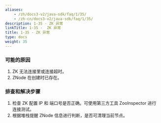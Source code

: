 ```yaml
---
aliases:
    - /zh/docs3-v2/java-sdk/faq/1/35/
    - /zh-cn/docs3-v2/java-sdk/faq/1/35/
description: 1-35 - ZK 异常
linkTitle: 1-35 -  ZK 异常
title: 1-35 - ZK 异常
type: docs
weight: 35
---
```







### 可能的原因

1. ZK 无法连接里或连接超时。
2. ZNode 在创建时已存在。

### 排查和解决步骤

1. 检查 ZK 配置 IP 和 端口号是否正确。可使用第三方工具 ZooInspector 进行连接测试。
2. 根据堆栈提醒 ZNode 信息进行判断，是否可清理当前节点。